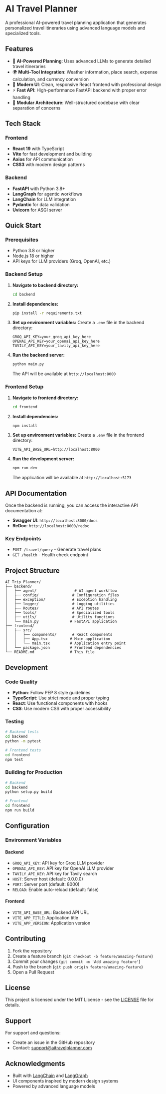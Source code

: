 # AI Travel Planner

A professional AI-powered travel planning application that generates personalized travel itineraries using advanced language models and specialized tools.

## Features

- 🤖 **AI-Powered Planning**: Uses advanced LLMs to generate detailed travel itineraries
- 🌍 **Multi-Tool Integration**: Weather information, place search, expense calculation, and currency conversion
- 🎨 **Modern UI**: Clean, responsive React frontend with professional design
- ⚡ **Fast API**: High-performance FastAPI backend with proper error handling
- 🔧 **Modular Architecture**: Well-structured codebase with clear separation of concerns

## Tech Stack

### Frontend
- **React 19** with TypeScript
- **Vite** for fast development and building
- **Axios** for API communication
- **CSS3** with modern design patterns

### Backend
- **FastAPI** with Python 3.8+
- **LangGraph** for agentic workflows
- **LangChain** for LLM integration
- **Pydantic** for data validation
- **Uvicorn** for ASGI server

## Quick Start

### Prerequisites

- Python 3.8 or higher
- Node.js 18 or higher
- API keys for LLM providers (Groq, OpenAI, etc.)

### Backend Setup

1. **Navigate to backend directory:**
   ```bash
   cd backend
   ```

2. **Install dependencies:**
   ```bash
   pip install -r requirements.txt
   ```

3. **Set up environment variables:**
   Create a `.env` file in the backend directory:
   ```env
   GROQ_API_KEY=your_groq_api_key_here
   OPENAI_API_KEY=your_openai_api_key_here
   TAVILY_API_KEY=your_tavily_api_key_here
   ```

4. **Run the backend server:**
   ```bash
   python main.py
   ```

   The API will be available at `http://localhost:8000`

### Frontend Setup

1. **Navigate to frontend directory:**
   ```bash
   cd frontend
   ```

2. **Install dependencies:**
   ```bash
   npm install
   ```

3. **Set up environment variables:**
   Create a `.env` file in the frontend directory:
   ```env
   VITE_API_BASE_URL=http://localhost:8000
   ```

4. **Run the development server:**
   ```bash
   npm run dev
   ```

   The application will be available at `http://localhost:5173`

## API Documentation

Once the backend is running, you can access the interactive API documentation at:
- **Swagger UI**: `http://localhost:8000/docs`
- **ReDoc**: `http://localhost:8000/redoc`

### Key Endpoints

- `POST /travel/query` - Generate travel plans
- `GET /health` - Health check endpoint

## Project Structure

```
AI_Trip_Planner/
├── backend/
│   ├── agent/                 # AI agent workflow
│   ├── config/               # Configuration files
│   ├── exception/            # Exception handling
│   ├── logger/               # Logging utilities
│   ├── Routes/               # API routes
│   ├── tools/                # Specialized tools
│   ├── utils/                # Utility functions
│   └── main.py              # FastAPI application
├── frontend/
│   ├── src/
│   │   ├── components/       # React components
│   │   ├── App.tsx          # Main application
│   │   └── main.tsx         # Application entry point
│   └── package.json         # Frontend dependencies
└── README.md                # This file
```

## Development

### Code Quality

- **Python**: Follow PEP 8 style guidelines
- **TypeScript**: Use strict mode and proper typing
- **React**: Use functional components with hooks
- **CSS**: Use modern CSS with proper accessibility

### Testing

```bash
# Backend tests
cd backend
python -m pytest

# Frontend tests
cd frontend
npm test
```

### Building for Production

```bash
# Backend
cd backend
python setup.py build

# Frontend
cd frontend
npm run build
```

## Configuration

### Environment Variables

#### Backend
- `GROQ_API_KEY`: API key for Groq LLM provider
- `OPENAI_API_KEY`: API key for OpenAI LLM provider
- `TAVILY_API_KEY`: API key for Tavily search
- `HOST`: Server host (default: 0.0.0.0)
- `PORT`: Server port (default: 8000)
- `RELOAD`: Enable auto-reload (default: false)

#### Frontend
- `VITE_API_BASE_URL`: Backend API URL
- `VITE_APP_TITLE`: Application title
- `VITE_APP_VERSION`: Application version

## Contributing

1. Fork the repository
2. Create a feature branch (`git checkout -b feature/amazing-feature`)
3. Commit your changes (`git commit -m 'Add amazing feature'`)
4. Push to the branch (`git push origin feature/amazing-feature`)
5. Open a Pull Request

## License

This project is licensed under the MIT License - see the [LICENSE](LICENSE) file for details.

## Support

For support and questions:
- Create an issue in the GitHub repository
- Contact: support@aitravelplanner.com

## Acknowledgments

- Built with [LangChain](https://langchain.com/) and [LangGraph](https://langchain.com/langgraph)
- UI components inspired by modern design systems
- Powered by advanced language models 